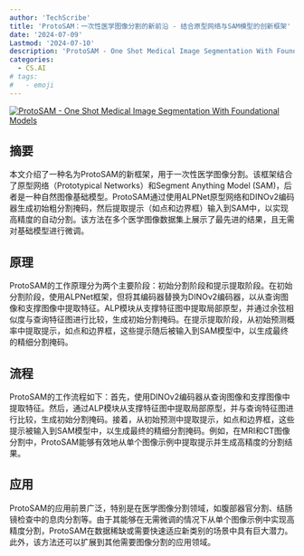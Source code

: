 ```yaml
---
author: 'TechScribe'
title: 'ProtoSAM：一次性医学图像分割的新前沿 - 结合原型网络与SAM模型的创新框架'
date: '2024-07-09'
Lastmod: '2024-07-10'
description: 'ProtoSAM - One Shot Medical Image Segmentation With Foundational Models'
categories:
  - CS.AI
# tags:
#   - emoji
---
```


[![ProtoSAM - One Shot Medical Image Segmentation With Foundational Models](https://arxiv-research-1301205113.cos.ap-guangzhou.myqcloud.com/images/2407.07042v1.pdf_0.jpg)](https://arxiv.org/abs/2407.07042v1)

## 摘要

本文介绍了一种名为ProtoSAM的新框架，用于一次性医学图像分割。该框架结合了原型网络（Prototypical Networks）和Segment Anything Model (SAM)，后者是一种自然图像基础模型。ProtoSAM通过使用ALPNet原型网络和DINOv2编码器生成初始粗分割掩码，然后提取提示（如点和边界框）输入到SAM中，以实现高精度的自动分割。该方法在多个医学图像数据集上展示了最先进的结果，且无需对基础模型进行微调。<!--more-->

## 原理

ProtoSAM的工作原理分为两个主要阶段：初始分割阶段和提示提取阶段。在初始分割阶段，使用ALPNet框架，但将其编码器替换为DINOv2编码器，以从查询图像和支撑图像中提取特征。ALP模块从支撑特征图中提取局部原型，并通过余弦相似度与查询特征图进行比较，生成初始分割掩码。在提示提取阶段，从初始预测概率中提取提示，如点和边界框，这些提示随后被输入到SAM模型中，以生成最终的精细分割掩码。

## 流程

ProtoSAM的工作流程如下：首先，使用DINOv2编码器从查询图像和支撑图像中提取特征。然后，通过ALP模块从支撑特征图中提取局部原型，并与查询特征图进行比较，生成初始分割掩码。接着，从初始预测中提取提示，如点和边界框，这些提示被输入到SAM模型中，以生成最终的精细分割掩码。例如，在MRI和CT图像分割中，ProtoSAM能够有效地从单个图像示例中提取提示并生成高精度的分割结果。

## 应用

ProtoSAM的应用前景广泛，特别是在医学图像分割领域，如腹部器官分割、结肠镜检查中的息肉分割等。由于其能够在无需微调的情况下从单个图像示例中实现高精度分割，ProtoSAM在数据稀缺或需要快速适应新类别的场景中具有巨大潜力。此外，该方法还可以扩展到其他需要图像分割的应用领域。